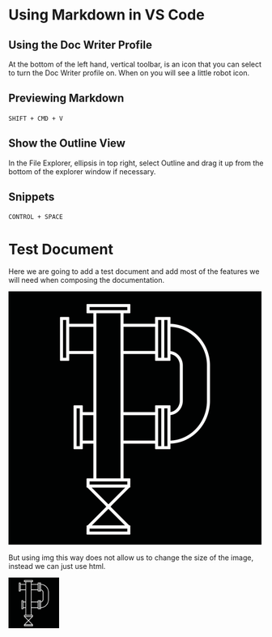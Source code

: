 # Using Markdown in VS Code

## Using the Doc Writer Profile

At the bottom of the left hand, vertical toolbar, is an icon that you can select to turn the Doc Writer profile on.  When on you will see a little robot icon.

## Previewing Markdown

`SHIFT + CMD + V`

## Show the Outline View

In the File Explorer, ellipsis in top right, select Outline and drag it up from the bottom of the explorer window if necessary.

## Snippets

`CONTROL + SPACE`

# Test Document

Here we are going to add a test document and add most of the features we will need when composing the documentation.

![this is the alt description of the image](./md-images/piped_logo500.png)

But using img this way does not allow us to change the size of the image, instead we can just use html.

<img src="./md-images/piped_logo500.png" width="100" alt="Pipelayer Logo">
